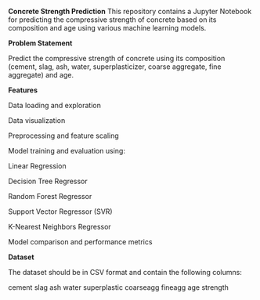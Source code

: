 **Concrete Strength Prediction**
This repository contains a Jupyter Notebook for predicting the compressive strength of concrete based on its composition and age using various machine learning models.

**Problem Statement**

Predict the compressive strength of concrete using its composition (cement, slag, ash, water, superplasticizer, coarse aggregate, fine aggregate) and age.

**Features**

Data loading and exploration

Data visualization

Preprocessing and feature scaling

Model training and evaluation using:

Linear Regression

Decision Tree Regressor

Random Forest Regressor

Support Vector Regressor (SVR)

K-Nearest Neighbors Regressor

Model comparison and performance metrics

**Dataset**

The dataset should be in CSV format and contain the following columns:

cement
slag
ash
water
superplastic
coarseagg
fineagg
age
strength
